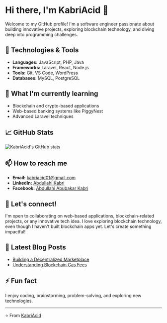 # Hi there, I'm KabriAcid 👋  

Welcome to my GitHub profile! I'm a software engineer passionate about building innovative projects, exploring blockchain technology, and diving deep into programming challenges.  

## 🔧 Technologies & Tools  

- **Languages:** JavaScript, PHP, Java  
- **Frameworks:** Laravel, React, Node.js  
- **Tools:** Git, VS Code, WordPress  
- **Databases:** MySQL, PostgreSQL  

## 🌱 What I'm currently learning  

- Blockchain and crypto-based applications  
- Web-based banking systems like PiggyNest  
- Advanced Laravel techniques  

## 📈 GitHub Stats  

![KabriAcid's GitHub stats](https://github-readme-stats.vercel.app/api?username=KabriAcid&show_icons=true&theme=radical)  

## 📫 How to reach me  

- **Email:** [kabriacid01@gmail.com](mailto:kabriacid01@gmail.com)  
- **LinkedIn:** [Abdullahi Kabri](https://www.linkedin.com/in/abdullahi-kabri-5804011b8/)  
- **Facebook:** [Abdullahi Abubakar Kabri](https://www.facebook.com/abdullahiabubakar.kabri)  

## 💬 Let's connect!  

I'm open to collaborating on web-based applications, blockchain-related projects, or any innovative tech idea. I love exploring blockchain technology, even though I haven't built blockchain apps yet. Let's create something impactful!  

## 📝 Latest Blog Posts  

<!-- BLOG-POST-LIST:START -->  
- [Building a Decentralized Marketplace](#)  
- [Understanding Blockchain Gas Fees](#)  
<!-- BLOG-POST-LIST:END -->  

## ⚡ Fun fact  

I enjoy coding, brainstorming, problem-solving, and exploring new technologies.  

---  

⭐️ From [KabriAcid](https://github.com/KabriAcid)  
